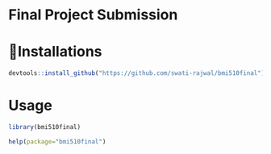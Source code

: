 # Final Project Submission

# 🎯Installations
```r
devtools::install_github("https://github.com/swati-rajwal/bmi510final")
```

# Usage
```r
library(bmi510final)

help(package="bmi510final")

```